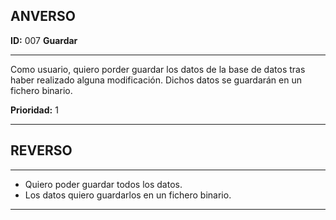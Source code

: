 ## ANVERSO

**ID:** 007 **Guardar**

---

Como usuario, quiero porder guardar los datos de la base de datos tras haber realizado alguna modificación. Dichos datos se guardarán en un fichero binario.

**Prioridad:** 1

---

## REVERSO
---

* Quiero poder guardar todos los datos.
* Los datos quiero guardarlos en un fichero binario.

---
